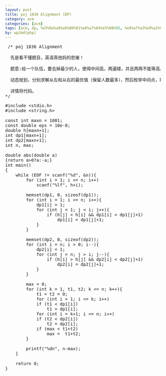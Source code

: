 ```yaml
---
layout: post
title: poj 1836 Alignment (DP)
category: acm
categories: [acm]
tags: [acm, dp, %e5%8a%a8%e6%80%81%e8%a7%84%e5%88%92, %e8%a7%a3%e9%a2%98%e6%8a%a5%e5%91%8a]
by: wp2md(php)
---
```


<pre> /* poj 1836 Alignment

  先是看不懂题目，英语真他妈的悲催！

  题意:给一个队伍，要去掉最少的人，使得中间高，两遍矮，并且两两不能等高。

  动态规划，分别求解从左和从右的最优值（保留人数最多），然后枚举中间点，取得留下最多的人数，答案就是n-max。

  详情将代码。
*/</pre>
<!--more-->
<pre>#include &lt;stdio.h&gt;
#include &lt;string.h&gt;

const int maxn = 1001;
const double eps = 10e-8;
double h[maxn+1];
int dp1[maxn+1];
int dp2[maxn+1];
int n, max;

double abs(double a)
{return a&gt;0?a:-a;}
int main()
{
    while (EOF != scanf("%d", &amp;n)){
        for (int i = 1; i &lt;= n; i++)
            scanf("%lf", h+i);

        memset(dp1, 0, sizeof(dp1));
        for (int i = 1; i &lt;= n; i++){
            dp1[i] = 1;
            for (int j = 1; j &lt; i; j++){
                if (h[j] &lt; h[i] &amp;&amp; dp1[i] &lt; dp1[j]+1)
                    dp1[i] = dp1[j]+1;
            }
        }

        memset(dp2, 0, sizeof(dp2));
        for (int i = n; i &gt; 0; i--){
            dp2[i] = 1;
            for (int j = n; j &gt; i; j--){
                if (h[i] &gt; h[j] &amp;&amp; dp2[i] &lt; dp2[j]+1)
                    dp2[i] = dp2[j]+1;
            }
        }

        max = 0;
        for (int k = 1, t1, t2; k &lt;= n; k++){
            t1 = t2 = 0;
            for (int i = 1; i &lt;= k; i++)
            if (t1 &lt; dp1[i])
                t1 = dp1[i];
            for (int i = k+1; i &lt;= n; i++)
            if (t2 &lt; dp2[i])
                t2 = dp2[i];
            if (max &lt; t1+t2)
                max =  t1+t2;
        }

        printf("%dn", n-max);
    }

    return 0;
}</pre>
